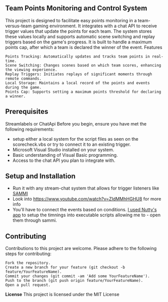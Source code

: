 ## Team Points Monitoring and Control System

This project is designed to facilitate easy points monitoring in a team-versus-team gaming environment. It integrates with a chat API to receive trigger values that update the points for each team. The system stores these values locally and supports automatic scene switching and replay triggers based on the game's progress. It is built to handle a maximum points cap, after which a team is declared the winner of the event.
Features

    Points Tracking: Automatically updates and tracks team points in real-time.
    Scene Switching: Changes scenes based on which team scores, enhancing the viewing experience.
    Replay Triggers: Initiates replays of significant moments through remote commands.
    Local Storage: Maintains a local record of the points and events during the game.
    Points Cap: Supports setting a maximum points threshold for declaring a winner.

## Prerequisites
Streamlabels or ChatApi 
Before you begin, ensure you have met the following requirements:
- setup either a local system for the script files as seen on the scorecheck.vbs or try to connect it to an existing trigger.
- Microsoft Visual Studio installed on your system.
- Basic understanding of Visual Basic programming.
- Access to the chat API you plan to integrate with.

## Setup and Installation
- Run it with any stream-chat system that allows for trigger listeners like [SAMMI](https://sammi.solutions/)
- Look into https://www.youtube.com/watch?v=ZIdMMhHGHU8 for more info
- You'll have to connect the events based on conditions. [I used Nutty's app](https://github.com/nuttylmao/NOOBS-CMDR) to setup the timnings into executable scripts allowing me to - open them through sammi.
    

## Contributing
Contributions to this project are welcome. Please adhere to the following steps for contributing:

    Fork the repository.
    Create a new branch for your feature (git checkout -b feature/YourFeatureName).
    Commit your changes (git commit -am 'Add some YourFeatureName').
    Push to the branch (git push origin feature/YourFeatureName).
    Open a pull request.

**License**
This project is licensed under the MIT License

